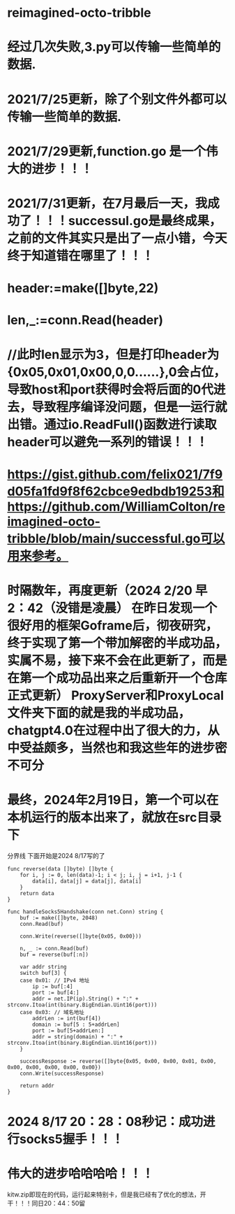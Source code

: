 # reimagined-octo-tribble
# 经过几次失败,3.py可以传输一些简单的数据.
# 2021/7/25更新，除了个别文件外都可以传输一些简单的数据.
# 2021/7/29更新,function.go 是一个伟大的进步！！！
# 2021/7/31更新，在7月最后一天，我成功了！！！successul.go是最终成果，之前的文件其实只是出了一点小错，今天终于知道错在哪里了！！！
# header:=make([]byte,22)
# len,_:=conn.Read(header)
# //此时len显示为3，但是打印header为{0x05,0x01,0x00,0,0......},0会占位，导致host和port获得时会将后面的0代进去，导致程序编译没问题，但是一运行就出错。通过io.ReadFull()函数进行读取header可以避免一系列的错误！！！
# https://gist.github.com/felix021/7f9d05fa1fd9f8f62cbce9edbdb19253和https://github.com/WilliamColton/reimagined-octo-tribble/blob/main/successful.go可以用来参考。
# 时隔数年，再度更新（2024 2/20 早2：42（没错是凌晨） 在昨日发现一个很好用的框架Goframe后，彻夜研究，终于实现了第一个带加解密的半成功品，实属不易，接下来不会在此更新了，而是在第一个成功品出来之后重新开一个仓库正式更新） ProxyServer和ProxyLocal文件夹下面的就是我的半成功品，chatgpt4.0在过程中出了很大的力，从中受益颇多，当然也和我这些年的进步密不可分


# 最终，2024年2月19日，第一个可以在本机运行的版本出来了，就放在src目录下

分界线
下面开始是2024 8/17写的了
```
func reverse(data []byte) []byte {
	for i, j := 0, len(data)-1; i < j; i, j = i+1, j-1 {
		data[i], data[j] = data[j], data[i]
	}
	return data
}

func handleSocks5Handshake(conn net.Conn) string {
	buf := make([]byte, 2048)
	conn.Read(buf)

	conn.Write(reverse([]byte{0x05, 0x00}))

	n, _ := conn.Read(buf)
	buf = reverse(buf[:n])

	var addr string
	switch buf[3] {
	case 0x01: // IPv4 地址
		ip := buf[:4]
		port := buf[4:]
		addr = net.IP(ip).String() + ":" + strconv.Itoa(int(binary.BigEndian.Uint16(port)))
	case 0x03: // 域名地址
		addrLen := int(buf[4])
		domain := buf[5 : 5+addrLen]
		port := buf[5+addrLen:]
		addr = string(domain) + ":" + strconv.Itoa(int(binary.BigEndian.Uint16(port)))
	}

	successResponse := reverse([]byte{0x05, 0x00, 0x00, 0x01, 0x00, 0x00, 0x00, 0x00, 0x00, 0x00})
	conn.Write(successResponse)

	return addr
}
```
# 2024 8/17 20：28：08秒记：成功进行socks5握手！！！
# 伟大的进步哈哈哈哈！！！
kitw.zip即现在的代码，运行起来特别卡，但是我已经有了优化的想法，开干！！！同日20：44：50留
